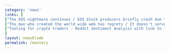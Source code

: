 ```yaml
---
category: 'news'
links: [
["The EOS nightmare continues / EOS block producers briefly crash due to RAM misconfiguration", "https://thenextweb.com/hardfork/2018/07/09/eos-block-crash/"],
["The man who created the world wide web has regrets / It doesn't serve people like it was meant to", "https://www.vanityfair.com/news/2018/07/the-man-who-created-the-world-wide-web-has-some-regrets"],
["Tooling for crypto traders - Reddit Sentiment Analysis with link to full code so that you can literally $DYOR. By @rados_io", "https://buff.ly/2k61wRT"]
]
layout: newsblade
permalink: /mastery
---
```

